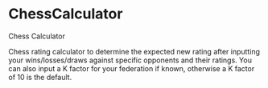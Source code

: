 # ChessCalculator
Chess Calculator



Chess rating calculator to determine the expected new rating after inputting your wins/losses/draws against specific opponents and their ratings.
You can also input a K factor for your federation if known, otherwise a K factor of 10 is the default.

